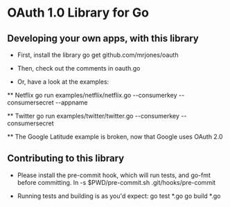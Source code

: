 OAuth 1.0 Library for Go
========================

Developing your own apps, with this library
-------------------------------------------

* First, install the library
    go get github.com/mrjones/oauth

* Then, check out the comments in oauth.go

* Or, have a look at the examples:

** Netflix
go run examples/netflix/netflix.go --consumerkey <key> --consumersecret <secret> --appname <appname>

** Twitter
go run examples/twitter/twitter.go --consumerkey <key> --consumersecret <secret>    

** The Google Latitude example is broken, now that Google uses OAuth 2.0

Contributing to this library
----------------------------

* Please install the pre-commit hook, which will run tests, and go-fmt before committing.
    ln -s $PWD/pre-commit.sh .git/hooks/pre-commit

* Running tests and building is as you'd expect:
    go test *.go
    go build *.go




